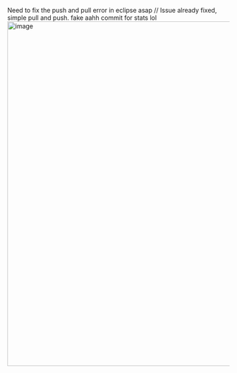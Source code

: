 Need to fix the push and pull error in eclipse asap // Issue already fixed, simple pull and push. 
fake aahh commit for stats lol
<img width="897" height="779" alt="image" src="https://github.com/user-attachments/assets/15b59fe4-9234-4c87-b93d-34d3f7732663" />
